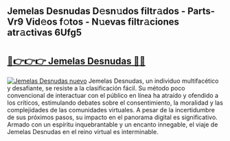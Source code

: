 ## Jemelas Desnudas D𝚎sn𝚞dos filtr𝚊dos - Parts-Vr9 Vid𝚎os f𝚘tos - N𝚞evas filtr𝚊ciones atr𝚊ctivas 6Ufg5

# <h2><a href="http://mb8704v.tromn.icu/?c=Jemelas+Desnudas">🔗👉👉👉 Jemelas Desnudas 🔗🔗</a></h2>

[![Jemelas Desnudas nuevo](https://i.imgur.com/pEAQMta.gif)](http://mb8704v.tromn.icu/?c=Jemelas+Desnudas)
Jemelas Desnudas, un individuo multifacético y desafiante, se resiste a la clasificación fácil. Su método poco convencional de interactuar con el público en línea ha atraído y ofendido a los críticos, estimulando debates sobre el consentimiento, la moralidad y las complejidades de las comunidades virtuales. A pesar de la incertidumbre de sus próximos pasos, su impacto en el panorama digital es significativo. Armado con un espíritu inquebrantable y un encanto innegable, el viaje de Jemelas Desnudas en el reino virtual es interminable.
